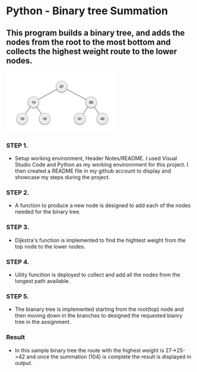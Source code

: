 # Python - Binary tree Summation

## This program builds a binary tree, and adds the nodes from the root to the most bottom and collects the highest weight route to the lower nodes.

<img src="Images/1.JPG" width="300" >
  
 ### STEP 1.
* Setup working environment, Header Notes/README.
I used Visual Studio Code and Python as my working environnment for this project. I then created a README file in my github account to display
and showcase my steps during the project. 

### STEP 2.
* A function to produce a new node is designed to add each of the nodes needed for the binary tree.

### STEP 3.
* Dijkstra's function is implemented to find the hightest weight from the top node to the lower nodes.

### STEP 4.
* Uility funcition is deployed to collect and add all the nodes from the longest path available.

### STEP 5. 
* The bianary tree is implemented starting from the root(top) node and then moving down in the branches to designed the requested bianry tree in the assignment.

### Result
* In this sample binary tree the route with the highest weight is 27->25->42 and once the summation (104) is complete the result is displayed in output.

